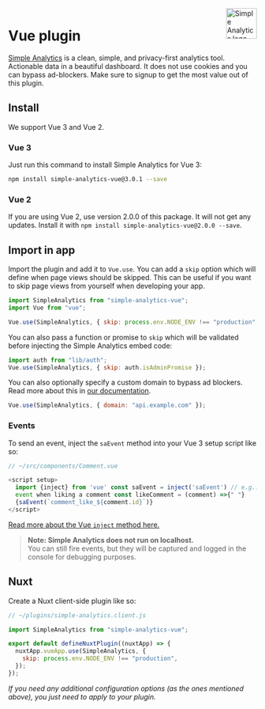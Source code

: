 <a href="https://simpleanalytics.com/?ref=github.com/simpleanalytics/vue-plugin">
  <img src="https://assets.simpleanalytics.com/images/logos/logo-github-readme.png" alt="Simple Analytics logo" align="right" height="62" />
</a>

# Vue plugin

[Simple Analytics](https://www.simpleanalytics.com/) is a clean, simple, and privacy-first analytics tool. Actionable data in a beautiful dashboard. It does not use cookies and you can bypass ad-blockers. Make sure to signup to get the most value out of this plugin.

## Install

We support Vue 3 and Vue 2.

### Vue 3

Just run this command to install Simple Analytics for Vue 3:

```bash
npm install simple-analytics-vue@3.0.1 --save
```

### Vue 2

If you are using Vue 2, use version 2.0.0 of this package. It will not get any updates. Install it with `npm install simple-analytics-vue@2.0.0 --save`.

## Import in app

Import the plugin and add it to `Vue.use`. You can add a `skip` option which will define when page views should be skipped. This can be useful if you want to skip page views from yourself when developing your app.

```js
import SimpleAnalytics from "simple-analytics-vue";
import Vue from "vue";

Vue.use(SimpleAnalytics, { skip: process.env.NODE_ENV !== "production" });
```

You can also pass a function or promise to `skip` which will be validated before injecting the Simple Analytics embed code:

```js
import auth from "lib/auth";
Vue.use(SimpleAnalytics, { skip: auth.isAdminPromise });
```

You can also optionally specify a custom domain to bypass ad blockers. Read more about this in [our documentation](https://docs.simpleanalytics.com/bypass-ad-blockers).

```js
Vue.use(SimpleAnalytics, { domain: "api.example.com" });
```

### Events

To send an event, inject the `saEvent` method into your Vue 3 setup script like so:

```js
// ~/src/components/Comment.vue

<script setup>
  import {inject} from 'vue' const saEvent = inject('saEvent') // e.g.: send
  event when liking a comment const likeComment = (comment) =>{" "}
  {saEvent(`comment_like_${comment.id}`)}
</script>
```

[Read more about the Vue `inject` method here.](https://vuejs.org/guide/components/provide-inject.html#inject)

> **Note: Simple Analytics does not run on localhost.**  
> You can still fire events, but they will be captured and logged in the console for debugging purposes.

## Nuxt

Create a Nuxt client-side plugin like so:

```js
// ~/plugins/simple-analytics.client.js

import SimpleAnalytics from "simple-analytics-vue";

export default defineNuxtPlugin((nuxtApp) => {
  nuxtApp.vueApp.use(SimpleAnalytics, {
    skip: process.env.NODE_ENV !== "production",
  });
});
```

_If you need any additional configuration options (as the ones mentioned above), you just need to apply to your plugin._
